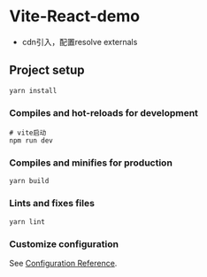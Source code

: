 # Vite-React-demo

- cdn引入，配置resolve externals

## Project setup
```
yarn install
```

### Compiles and hot-reloads for development
```
# vite启动
npm run dev
```

### Compiles and minifies for production
```
yarn build
```

### Lints and fixes files
```
yarn lint
```

### Customize configuration
See [Configuration Reference](https://cli.vuejs.org/config/).
